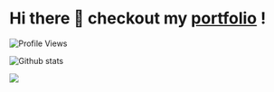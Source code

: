 # Hi there 👋 checkout my [portfolio](https://virtualmanu.github.io) !

![Profile Views](https://komarev.com/ghpvc/?username=virtualmanu&color=brightgreen)

![Github stats](https://github-readme-stats.vercel.app/api?username=virtualmanu&theme=highcontrast&show_icons=true&count_private=true)

<img src="https://media.giphy.com/media/iIqmM5tTjmpOB9mpbn/giphy.gif" />
  

<!--
**virtualmanu/virtualmanu** is a ✨ _special_ ✨ repository because its `README.md` (this file) appears on your GitHub profile.
![Top Langs](https://github-readme-stats.vercel.app/api/top-langs/?username=virtualmanu&theme=highcontrast)
![image title](https://rushter.com/counter.svg)

Here are some ideas to get you started:


- 🌱 I’m currently learning ...
- 👯 I’m looking to collaborate on ...
- 🤔 I’m looking for help with ...
- 💬 Ask me about ...
- 📫 How to reach me: ...
- 😄 Pronouns: ...
-  🔭 I’m currently working on some secret projects
- ⚡ Fun fact: We are all in a simulation

-->
